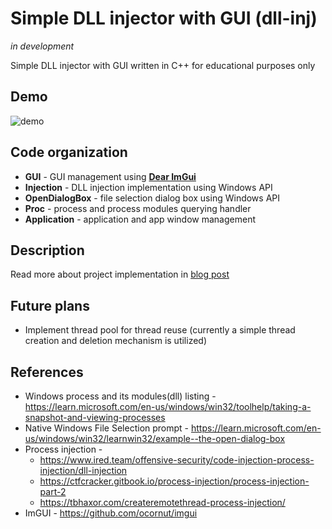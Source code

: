 # Simple DLL injector with GUI (dll-inj)
*in development*

Simple DLL injector with GUI written in C++ for educational purposes only
## Demo
![demo](readme-media/demo.gif)
## Code organization
- **GUI** - GUI management using [**Dear ImGui**](https://github.com/ocornut/imgui)
- **Injection** - DLL injection implementation using Windows API
- **OpenDialogBox** - file selection dialog box using Windows API
- **Proc** - process and process modules querying handler
- **Application** - application and app window management
## Description
Read more about project implementation in [blog post](https://umarbaev-s.github.io/blog/first-blog/)
## Future plans
- Implement thread pool for thread reuse (currently a simple thread creation and deletion mechanism is utilized)
## References
- Windows process and its modules(dll) listing - https://learn.microsoft.com/en-us/windows/win32/toolhelp/taking-a-snapshot-and-viewing-processes
- Native Windows File Selection prompt - https://learn.microsoft.com/en-us/windows/win32/learnwin32/example--the-open-dialog-box
- Process injection - 
	- https://www.ired.team/offensive-security/code-injection-process-injection/dll-injection
	- https://ctfcracker.gitbook.io/process-injection/process-injection-part-2
	- https://tbhaxor.com/createremotethread-process-injection/
- ImGUI - https://github.com/ocornut/imgui